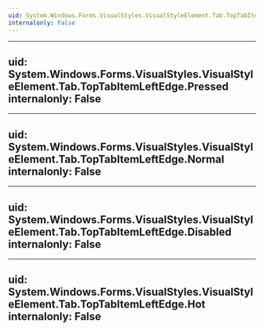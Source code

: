 ```yaml
---
uid: System.Windows.Forms.VisualStyles.VisualStyleElement.Tab.TopTabItemLeftEdge
internalonly: False
---
```


---
uid: System.Windows.Forms.VisualStyles.VisualStyleElement.Tab.TopTabItemLeftEdge.Pressed
internalonly: False
---

---
uid: System.Windows.Forms.VisualStyles.VisualStyleElement.Tab.TopTabItemLeftEdge.Normal
internalonly: False
---

---
uid: System.Windows.Forms.VisualStyles.VisualStyleElement.Tab.TopTabItemLeftEdge.Disabled
internalonly: False
---

---
uid: System.Windows.Forms.VisualStyles.VisualStyleElement.Tab.TopTabItemLeftEdge.Hot
internalonly: False
---
